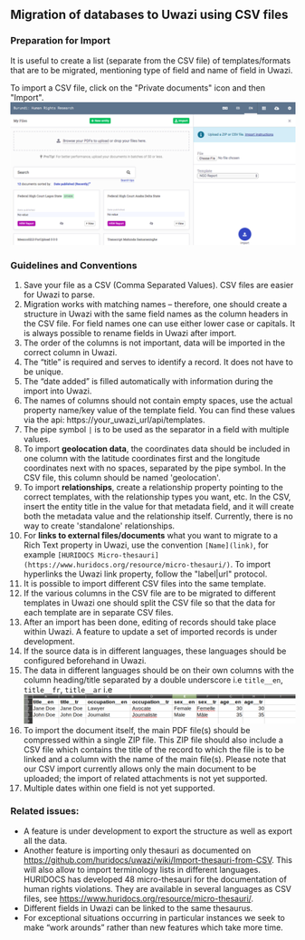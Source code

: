 ## Migration of databases to Uwazi using CSV files

### Preparation for Import

It is useful to create a list (separate from the CSV file) of templates/formats that are to be migrated, mentioning type of field and name of field in Uwazi.

To import a CSV file, click on the "Private documents" icon and then "Import".
![](https://github.com/huridocs/uwazi-assets/blob/master/wiki/screenshots/import-csv-button.png)

### Guidelines and Conventions

1. Save your file as a CSV (Comma Separated Values). CSV files are easier for Uwazi to parse.
1. Migration works with matching names – therefore, one should create a structure in Uwazi with the same field names as the column headers in the CSV file. For field names one can use either lower case or capitals. It is always possible to rename fields in Uwazi after import.
1. The order of the columns is not important, data will be imported in the correct column in Uwazi.
1. The “title” is required and serves to identify a record. It does not have to be unique.
1. The “date added” is filled automatically with information during the import into Uwazi.
1. The names of columns should not contain empty spaces, use the actual property name/key value of the template field. You can find these values via the api: https://your_uwazi_url/api/templates.
1. The pipe symbol `|` is to be used as the separator in a field with multiple values.
1. To import **geolocation data**, the coordinates data should be included in one column with the latitude coordinates first and the longitude coordinates next with no spaces, separated by the pipe symbol. In the CSV file, this column should be named 'geolocation'.
1. To import **relationships**, create a relationship property pointing to the correct templates, with the relationship types you want, etc.  In the CSV, insert the entity title in the value for that metadata field, and it will create both the metadata value and the relationship itself.  Currently, there is no way to create 'standalone' relationships.  
1. For **links to external files/documents** what you want to migrate to a Rich Text property in Uwazi, use the convention `[Name](link)`, for example `[HURIDOCS Micro-thesauri](https://www.huridocs.org/resource/micro-thesauri/)`. To import hyperlinks the Uwazi link property, follow the "label|url" protocol.
1. It is possible to import different CSV files into the same template.
1. If the various columns in the CSV file are to be migrated to different templates in Uwazi one should split the CSV file so that the data for each template are in separate CSV files.
1. After an import has been done, editing of records should take place within Uwazi. A feature to update a set of imported records is under development.
1. If the source data is in different languages, these languages should be configured beforehand in Uwazi.
1. The data in different languages should be on their own columns with the column heading/title separated by a double underscore i.e `title__en`, `title__fr`, `title__ar` i.e 
![](https://github.com/huridocs/uwazi-assets/blob/master/wiki/screenshots/csv-import.png)
1. To import the document itself, the main PDF file(s) should be compressed within a single ZIP file. This ZIP file should also include a CSV file which contains the title of the record to which the file is to be linked and a column with the name of the main file(s). Please note that our CSV import currently allows only the main document to be uploaded; the import of related attachments is not yet supported.
1. Multiple dates within one field is not yet supported.

### Related issues:

* A feature is under development to export the structure as well as export all the data.
* Another feature is importing only thesauri as documented on https://github.com/huridocs/uwazi/wiki/Import-thesauri-from-CSV. This will also allow to import terminology lists in different languages. HURIDOCS has developed 48 micro-thesauri for the documentation of human rights violations. They are available in several languages as CSV files, see https://www.huridocs.org/resource/micro-thesauri/.
* Different fields in Uwazi can be linked to the same thesaurus.
* For exceptional situations occurring in particular instances we seek to make “work arounds” rather than new features which take more time.